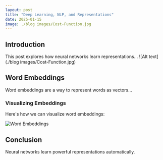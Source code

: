 ```yaml
---
layout: post
title: "Deep Learning, NLP, and Representations"
date: 2025-01-15
image: ./blog images/Cost-Function.jpg
---
```


## Introduction

This post explores how neural networks learn representations...
![Alt text](./blog images/Cost-Function.jpg)

## Word Embeddings

Word embeddings are a way to represent words as vectors...

### Visualizing Embeddings

Here's how we can visualize word embeddings:

![Word Embeddings](image.png)

## Conclusion

Neural networks learn powerful representations automatically.
